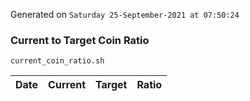 Generated on `Saturday 25-September-2021 at 07:50:24`

### Current to Target Coin Ratio
`current_coin_ratio.sh`

Date|Current|Target|Ratio
---|---|---|---
